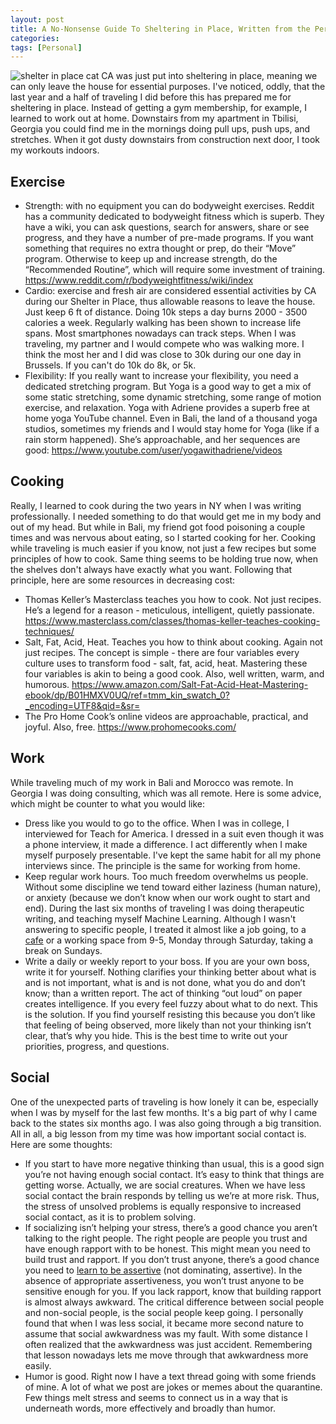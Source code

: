```yaml
---
layout: post
title: A No-Nonsense Guide To Sheltering in Place, Written from the Perspective of a Traveller
categories:
tags: [Personal]
---
```

![shelter in place cat](https://lh4.googleusercontent.com/proxy/AYsRQpVUoQMyLe0uXQB8LO8R9VhI3xFCC_6LHWDw_QZE70u3s-vjyhdq8374DzX6aSFs7oYn1QVxmQkO0ShWit4LHvgKm70)
CA was just put into sheltering in place, meaning we can only leave the house for essential purposes. I've noticed, oddly, that the last year and a half of traveling I did before this has prepared me for sheltering in place. Instead of getting a gym membership, for example, I learned to work out at home. Downstairs from my apartment in Tbilisi, Georgia you could find me in the mornings doing pull ups, push ups, and stretches. When it got dusty downstairs from construction next door, I took my workouts indoors.

## Exercise
- Strength: with no equipment you can do bodyweight exercises. Reddit has a community dedicated to bodyweight fitness which is superb. They have a wiki, you can ask questions, search for answers, share or see progress, and they have a number of pre-made programs. If you want something that requires no extra thought or prep, do their “Move” program. Otherwise to keep up and increase strength, do the “Recommended Routine”, which will require some investment of training.
https://www.reddit.com/r/bodyweightfitness/wiki/index
- Cardio: exercise and fresh air are considered essential activities by CA during our Shelter in Place, thus allowable reasons to leave the house. Just keep 6 ft of distance. Doing 10k steps a day burns 2000 - 3500 calories a week. Regularly walking has been shown to increase life spans. Most smartphones nowadays can track steps. When I was traveling, my partner and I would compete who was walking more. I think the most her and I did was close to 30k during our one day in Brussels. If you can't do 10k do 8k, or 5k.
- Flexibility: If you really want to increase your flexibility, you need a dedicated stretching program. But Yoga is a good way to get a mix of some static stretching, some dynamic stretching, some range of motion exercise, and relaxation. Yoga with Adriene provides a superb free at home yoga YouTube channel. Even in Bali, the land of a thousand yoga studios, sometimes my friends and I would stay home for Yoga (like if a rain storm happened). She’s approachable, and her sequences are good:
https://www.youtube.com/user/yogawithadriene/videos

## Cooking
Really, I learned to cook during the two years in NY when I was writing professionally. I needed something to do that would get me in my body and out of my head. But while in Bali, my friend got food poisoning a couple times and was nervous about eating, so I started cooking for her.
Cooking while traveling is much easier if you know, not just a few recipes but some principles of how to cook. Same thing seems to be holding true now, when the shelves don't always have exactly what you want. Following that principle, here are some resources in decreasing cost:
- Thomas Keller’s Masterclass teaches you how to cook. Not just recipes. He’s a legend for a reason - meticulous, intelligent, quietly passionate.
https://www.masterclass.com/classes/thomas-keller-teaches-cooking-techniques/
- Salt, Fat, Acid, Heat. Teaches you how to think about cooking. Again not just recipes. The concept is simple - there are four variables every culture uses to transform food - salt, fat, acid, heat. Mastering these four variables is akin to being a good cook. Also, well written, warm, and humorous.
https://www.amazon.com/Salt-Fat-Acid-Heat-Mastering-ebook/dp/B01HMXV0UQ/ref=tmm_kin_swatch_0?_encoding=UTF8&qid=&sr=
- The Pro Home Cook’s online videos are approachable, practical, and joyful. Also, free.
https://www.prohomecooks.com/

## Work
While traveling much of my work in Bali and Morocco was remote. In Georgia I was doing consulting, which was all remote. Here is some advice, which might be counter to what you would like:
- Dress like you would to go to the office. When I was in college, I interviewed for Teach for America. I dressed in a suit even though it was a phone interview, it made a difference. I act differently when I make myself purposely presentable. I've kept the same habit for all my phone interviews since. The principle is the same for working from home.
- Keep regular work hours. Too much freedom overwhelms us people. Without some discipline we tend toward either laziness (human nature), or anxiety (because we don’t know when our work ought to start and end). During the last six months of traveling I was doing therapeutic writing, and teaching myself Machine Learning. Although I wasn't answering to specific people, I treated it almost like a job going, to a [cafe](https://www.facebook.com/coffeelabgeorgia/photos/a.932061773593423/1722030187929907/?type=3&theater) or a working space from 9-5, Monday through Saturday, taking a break on Sundays.
- Write a daily or weekly report to your boss. If you are your own boss, write it for yourself. Nothing clarifies your thinking better about what is and is not important, what is and is not done, what you do and don’t know; than a written report. The act of thinking “out loud” on paper creates intelligence. If you every feel fuzzy about what to do next. This is the solution. If you find yourself resisting this because you don’t like that feeling of being observed, more likely than not your thinking isn’t clear, that’s why you hide. This is the best time to write out your priorities, progress, and questions.

## Social
One of the unexpected parts of traveling is how lonely it can be, especially when I was by myself for the last few months. It's a big part of why I came back to the states six months ago. I was also going through a big transition. All in all, a big lesson from my time was how important social contact is. Here are some thoughts:
- If you start to have more negative thinking than usual, this is a good sign you’re not having enough social contact. It’s easy to think that things are getting worse. Actually, we are social creatures. When we have less social contact the brain responds by telling us we’re at more risk. Thus, the stress of unsolved problems is equally responsive to increased social contact, as it is to problem solving.
- If socializing isn’t helping your stress, there’s a good chance you aren’t talking to the right people. The right people are people you trust and have enough rapport with to be honest.  This might mean you need to build trust and rapport. If you don’t trust anyone, there’s a good chance you need to [learn to be assertive](https://www.amazon.com/Assertiveness-Workbook-Express-Yourself-Relationships/dp/1572242094) (not dominating, assertive). In the absence of appropriate assertiveness, you won’t trust anyone to be sensitive enough for you. If you lack rapport, know that building rapport is almost always awkward. The critical difference between social people and non-social people, is the social people keep going. I personally found that when I was less social, it became more second nature to assume that social awkwardness was my fault. With some distance I often realized that the awkwardness was just accident. Remembering that lesson nowadays lets me move through that awkwardness more easily.
- Humor is good. Right now I have a text thread going with some friends of mine. A lot of what we post are jokes or memes about the quarantine. Few things melt stress and seems to connect us in a way that is underneath words, more effectively and broadly than humor.
